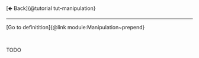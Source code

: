 [🡸 Back]{@tutorial tut-manipulation}
___

[Go to definitition]{@link module:Manipulation~prepend}

&nbsp;

TODO
